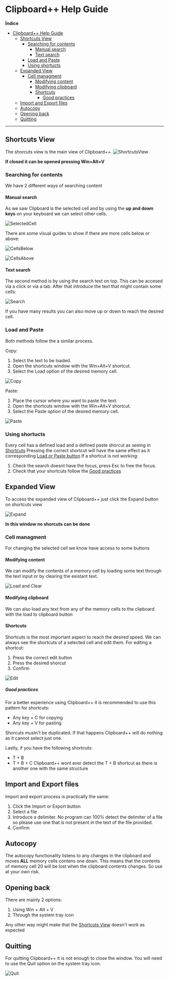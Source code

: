 # Clipboard++ Help Guide

**Índice**
- [Clipboard++ Help Guide](#clipboard-help-guide)
  - [Shortcuts View](#shortcuts-view)
    - [Searching for contents](#searching-for-contents)
      - [Manual search](#manual-search)
      - [Text search](#text-search)
    - [Load and Paste](#load-and-paste)
    - [Using shortucts](#using-shortucts)
  - [Expanded View](#expanded-view)
    - [Cell managment](#cell-managment)
      - [Modifying content](#modifying-content)
      - [Modifying clipboard](#modifying-clipboard)
      - [Shortcuts](#shortcuts)
        - [Good practices](#good-practices)
  - [Import and Export files](#import-and-export-files)
  - [Autocopy](#autocopy)
  - [Opening back](#opening-back)
  - [Quitting](#quitting)

---

## Shortcuts View
The shorcuts view is the main view of Clipboard++. 
![ShortcutsView](./images/en-US/ShortCutsView.png)

**If closed it can be opened pressing Win+Alt+V**

### Searching for contents
We have 2 different ways of searching content
#### Manual search
As we saw Clipboard is the selected cell and by using the **up and down keys** on your keyboard we can select other cells.

![SelectedCell](./images/en-US/Move.gif)

There are some visual guides to show if there are more cells below or above:

![CellsBelow](./images/en-US/CellsBelow.png)

![CellsAbove](./images/en-US/CellsAbove.png)

#### Text search
The second method is by using the search text on top.
This can be accesed via a click or via a tab. After that introduce the text that might contain some cells:

![Search](./images/en-US/Search.gif)

If you have many results you can also move up or down to reach the desired cell.

### Load and Paste
Both methods follow the a similar process.

Copy:
 1. Select the text to be loaded.
 2. Open the shortcuts window with the Win+Alt+V shortcut.
 3. Select the Load option of the desired memory cell.

![Copy](./images/en-US/Copy.gif)

Paste:
 1. Place the cursor where you want to paste the text.
 2. Open the shortcuts window with the Win+Alt+V shortcut.
 3. Select the Paste option of the desired memory cell.

![Paste](./images/en-US/Paste.gif)

### Using shortucts
Every cell has a defined load and a defined paste shorcut as seeing in [Shortcuts](#shortcuts)
Pressing the correct shortcut will have the same effect as it corresponding [Load or Paste button](#load-and-paste)
If a shortcut is not working:
  1. Check the search doesnt have the focus, press Esc to free the focus.
  2. Check that your shortcuts follow the [Good practices](#good-practices)

## Expanded View
To access the expanded view of Clipboard++ just click the Expand button on shortcuts view

![Expand](./images/en-US/Expand.gif)


**In this window no shorcuts can be done**

### Cell managment
For changing the selected cell we know have access to some buttons

#### Modifying content
We can modify the contents of a memory cell by loading some text through the text input or by clearing the existant text.

![Load and Clear](./images/en-US/Load&Clear.gif)

#### Modifying clipboard
We can also load any text from any of the memory cells to the clipboard with the load to clipboard button

#### Shortcuts

Shortcuts is the most important aspect to reach the desired speed. We can always see the shortcuts of a selected cell and edit them.
For editing a shortcut:
  1. Press the correct edit button
  2. Press the desired shorcut
  3. Confirm
 
![Edit](./images/en-US/Edit.gif)

##### Good practices

For a better experience using Clipboard++ it is recommended to use this pattern for shortcuts: 
  - Any key + C for copying
  - Any key + V for pasting

Shorcuts mustn't be duplicated. If that happens Clipboard++ will do nothing as it cannot select just one.

Lastly, if you have the following shortcuts:
  - T + B
  - T + B + C
Clipboard++ wont ever detect the T + B shortcut as there is another one with the same structure

## Import and Export files
Import and export process is practically the same:
  1. Click the Import or Export button
  2. Select a file
  3. Introduce a delimiter. No program can 100% detect the delimiter of a file so please use one that is not present in the text of the file provided.
  4. Confirm

## Autocopy
The autocopy functionality listens to any changes in the clipboard and moves **ALL** memory cells contens one down. This means that the contents of memory cell 20 will be lost when the clipboard contents changes. So use at your own risk.

## Opening back

There are mainly 2 options:
  1. Using Win + Alt + V
  2. Through the system tray icon

Any other way might make that the [Shortcuts View](#shortcuts-view) doesn't work as expected

## Quitting

For quitting Clipboard++ it is not enough to close the window.
You will need to use the Quit option on the system tray icon.

![Quit](./images/en-US/Quit.gif)
